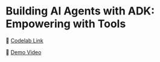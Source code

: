 # Building AI Agents with ADK: Empowering with Tools

📖 [Codelab Link](https://share.google/2PaSC2sdeHuNqENjq)

🎥 [Demo Video](https://youtu.be/e_mXLbjDS_A)
